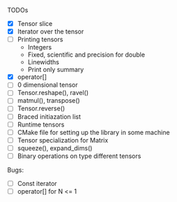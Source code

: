 TODOs
- [x] Tensor slice
- [x] Iterator over the tensor
- [ ] Printing tensors
    - Integers
    - Fixed, scientific and precision for double
    - Linewidths
    - Print only summary
- [x] operator[]
- [ ] 0 dimensional tensor
- [ ] Tensor.reshape(), ravel()
- [ ] matmul(), transpose()
- [ ] Tensor.reverse() 
- [ ] Braced initiazation list
- [ ] Runtime tensors
- [ ] CMake file for setting up the library in some machine
- [ ] Tensor specialization for Matrix
- [ ] squeeze(), expand_dims()
- [ ] Binary operations on type different tensors

Bugs:
- [ ] Const iterator
- [ ] operator[] for N <= 1